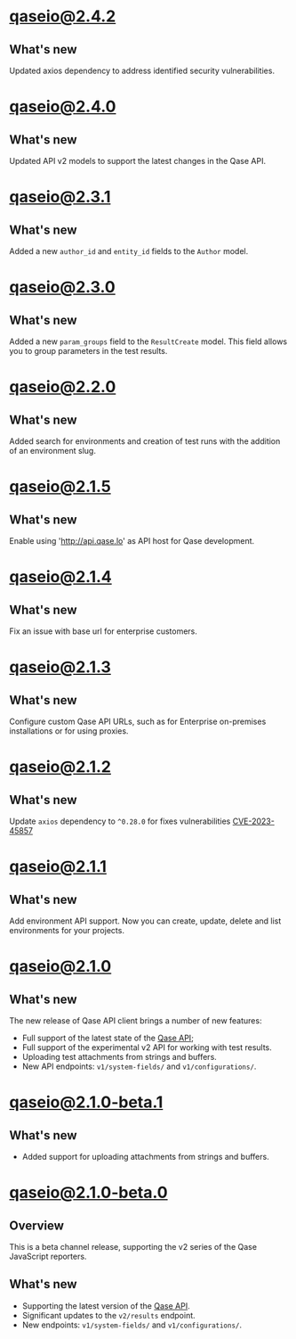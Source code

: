 # qaseio@2.4.2

## What's new

Updated axios dependency to address identified security vulnerabilities.

# qaseio@2.4.0

## What's new

Updated API v2 models to support the latest changes in the Qase API.

# qaseio@2.3.1

## What's new

Added a new `author_id` and `entity_id` fields to the `Author` model.

# qaseio@2.3.0

## What's new

Added a new `param_groups` field to the `ResultCreate` model. 
This field allows you to group parameters in the test results.

# qaseio@2.2.0

## What's new

Added search for environments and creation of test runs with the addition of an environment slug.

# qaseio@2.1.5

## What's new

Enable using 'http://api.qase.lo' as API host for Qase development.

# qaseio@2.1.4

## What's new

Fix an issue with base url for enterprise customers.   

# qaseio@2.1.3

## What's new

Configure custom Qase API URLs, such as for Enterprise on-premises installations
or for using proxies.

# qaseio@2.1.2

## What's new

Update `axios` dependency to `^0.28.0` for fixes vulnerabilities [CVE-2023-45857](https://github.com/advisories/GHSA-wf5p-g6vw-rhxx)

# qaseio@2.1.1

## What's new

Add environment API support. Now you can create, update, delete and list environments for your projects.

# qaseio@2.1.0

## What's new

The new release of Qase API client brings a number of new features:

* Full support of the latest state of the [Qase API](https://developers.qase.io/reference);
* Full support of the experimental v2 API for working with test results.
* Uploading test attachments from strings and buffers.
* New API endpoints: `v1/system-fields/` and `v1/configurations/`.

# qaseio@2.1.0-beta.1

## What's new

* Added support for uploading attachments from strings and buffers. 

# qaseio@2.1.0-beta.0

## Overview

This is a beta channel release, supporting the v2 series of the Qase JavaScript reporters.

## What's new

* Supporting the latest version of the [Qase API](https://developers.qase.io/reference).
* Significant updates to the `v2/results` endpoint.
* New endpoints: `v1/system-fields/` and `v1/configurations/`.
